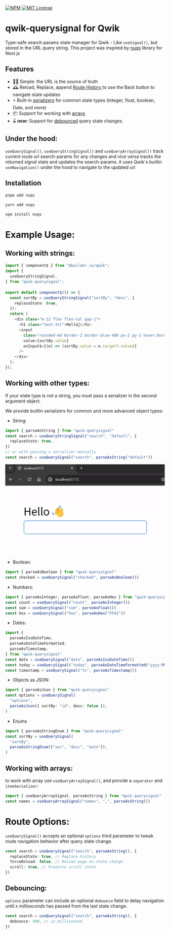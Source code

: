 [![NPM](https://img.shields.io/npm/v/qwik-querysignal?color=blue)](https://www.npmjs.com/package/qwik-querysignal)
[![MIT License](https://img.shields.io/github/license/rainxh11/qwik-querysignal.svg?color=cyan)](https://github.com/rainxh11/qwik-querysignal/blob/next/LICENSE)

# qwik-querysignal for Qwik

Type-safe search params state manager for Qwik - Like `useSignal()`, but stored in the URL query string.
This project was inspired by [nuqs](https://github.com/47ng/nuqs) library for Next.js

## Features

- 🧘‍♀️ Simple: the URL is the source of truth
- 🕰 Reload, Replace, append [Route History ](#route-options) to use the Back button to navigate state updates
- ⚡️ Built-in [serializers](#working-with-other-types) for common state types (integer, float, boolean, Date, and more)
- 📦 Support for working with [arrays](#working-with-arrays)
- ⌛️ _**new:**_ Support for [debounced](#debouncing) query state changes.

## Under the hood:

`useQuerySignal()`, `useQueryStringSignal()` and `useQueryArraySignal()` track current route url search-params for any changes and vice versa tracks the returned signal state and updates the search-params.
it uses Qwik's builtin `useNavigation()` under the hood to navigate to the updated url

## Installation

```shell
pnpm add nuqs
```

```shell
yarn add nuqs
```

```shell
npm install nuqs
```

# Example Usage:

## Working with strings:

```ts
import { component$ } from "@builder.io/qwik";
import {
  useQueryStringSignal,
} from "qwik-querysignal";

export default component$(() => {
  const sortBy = useQueryStringSignal("sortBy", "desc", {
    replaceState: true,
  });
  return (
    <div class="m-12 flex flex-col gap-1">
      <h1 class="text-3xl">Hello👋</h1>
      <input
        class="rounded-md border-2 border-blue-400 px-2 py-1 hover:border-blue-700"
        value={sortBy.value}
        onInput$={(e) => (sortBy.value = e.target?.value)}
      />
    </div>
  );
});
```

## Working with other types:

If your state type is not a string, you must pass a serializer in the second argument object.

We provide builtin serializers for common and more advanced object types:

- String:

```ts
import { parseAsString } from "qwik-querysignal"
const search = useQueryStringSignal("search", "default", {
  replaceState: true,
})
// or with passing a serializer manually
const search = useQuerySignal("search", parseAsString("default"))
```

![Example](https://raw.githubusercontent.com/rainxh11/qwik-querysignal/main/assets/example_string.gif)

- Boolean:

```ts
import { parseAsBoolean } from "qwik-querysignal"
const checked = useQuerySignal("checked", parseAsBoolean())
```

- Numbers:

```ts
import { parseAsInteger, parseAsFloat, parseAsHex } from "qwik-querysignal"
const count = useQuerySignal("count", parseAsInteger())
const sum = useQuerySignal("sum", parseAsFloat())
const hex = useQuerySignal("hex", parseAsHex("FFA1"))
```

- Dates:

```ts
import {
  parseAsIsoDateTime,
  parseAsDateTimeFormatted,
  parseAsTimestamp,
} from "qwik-querysignal"
const date = useQuerySignal("date", parseAsIsoDateTime())
const today = useQuerySignal("today", parseAsDateTimeFormatted("yyyy-MM-dd"))
const timestamp = useQuerySignal("ts", parseAsTimestamp())
```

- Objects as JSON:

```ts
import { parseAsJson } from "qwik-querysignal"
const options = useQuerySignal(
  "options",
  parseAsJson({ sortBy: "id", desc: false }),
)
```

- Enums

```ts
import { parseAsStringEnum } from "qwik-querysignal"
const sortBy = useQuerySignal(
  "sortBy",
  parseAsStringEnum(["asc", "desc", "auto"]),
)
```

## Working with arrays:

to work with array use `useQueryArraySignal()`, and provide a `separator` and `itemSerializer`:

```ts
import { useQueryArraySignal, parseAsString } from "qwik-querysignal"
const names = useQueryArraySignal("names", ",", parseAsString())
```

# Route Options:

`useQuerySignal()` accepts an optional `options` third parameter to tweak route navigation behavior after query state change.

```ts
const search = useQuerySignal("search", parseAsString(), {
  replaceState: true, // Replace history
  forceReload: false, // Reload page on state change
  scroll: true, // Preserve scroll state
})
```

## Debouncing:

`options` parameter can include an optional `debounce` field to delay navigation until _x milliseconds_ has passed from the last state change.

```ts
const search = useQuerySignal("search", parseAsString(), {
  debounce: 500, // in millisecond
})
```
